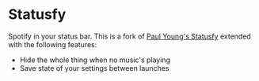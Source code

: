 Statusfy
========

Spotify in your status bar.
This is a fork of [Paul Young's Statusfy](https://github.com/paulyoung/Statusfy) extended with the following features:
* Hide the whole thing when no music's playing
* Save state of your settings between launches

